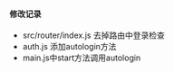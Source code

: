 #### 修改记录
-   src/router/index.js 去掉路由中登录检查
-   auth.js 添加autologin方法
-   main.js中start方法调用autologin
